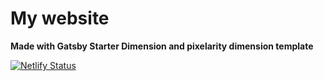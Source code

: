 # My website

**Made with Gatsby Starter Dimension and pixelarity dimension template**

[![Netlify Status](https://api.netlify.com/api/v1/badges/d59261d8-a672-455d-808f-9fb11c6e3ebd/deploy-status)](https://app.netlify.com/sites/zealous-poitras-bcba4f/deploys)
